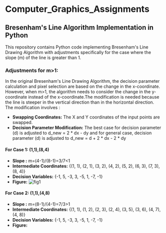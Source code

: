 # Computer_Graphics_Assignments
## Bresenham's Line Algorithm Implementation in Python
This repository contains Python code implementing Bresenham's Line Drawing Algorithm with adjustments specifically for the case where the slope (m) of the line is greater than 1.
### Adjustments for m>1:
In the original Bresenham's Line Drawing Algorithm, the decision parameter calculation and pixel selection are based on the change in the x-coordinate.
However, when m>1, the algorithm needs to consider the change in the y-coordinate instead of the x-coordinate.The modification is needed because the line is steeper in the vertical direction than in the horizontal direction.
The modification involves :
+ **Swapping Coordinates:** The X and Y coordinates of the input points are swapped.
+ **Decision Parameter Modification:** The best case for decision parameter (d) is adjusted to d_new = 2 * dx - dy  and for general case, decision parameter (d) is adjusted to d_new = d + 2 * dx - 2 * dy
  
#### For Case 1: (1,1),(8,4)
+ **Slope :** m=(4-1)/(8-1)=3/7<1
+ **Intermediate Coordinates:** {(1, 1), (2, 1), (3, 2), (4, 2), (5, 2), (6, 3), (7, 3), (8, 4)}
+ **Decision Variables:**  {-1, 5, -3, 3, -5, 1, -7, -1}
+ **Figure:**
   ![fig1](https://github.com/Sanzida-Afrin-Promi/Computer_Graphics_Assignments/assets/90341213/873549f0-0c6f-4048-932e-3f9b5b4c853c)

#### For Case 2: (1,1),(4,8)
+  **Slope :** m=(8-1)/(4-1)=7/3>1
+ **Intermediate Coordinates:** {(1, 1), (1, 2), (2, 3), (2, 4), (3, 5), (3, 6), (4, 7), (4, 8)}
+ **Decision Variables:**  {-1, 5, -3, 3, -5, 1, -7, -1}
+ **Figure:**
  
